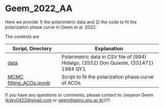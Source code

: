 # Geem_2022_AA

Here we provide 1) the polarimetric data and 2) the code to fit the polarization phase curve in Geem et al. 2022.

The contents are

| Script, Directory                                  | Explanation                                                  |
| ------------------------------------------------------------ | ------------------------------------------------------------ |
| [data](https://github.com/Geemjy/Geem-_202X_AA/tree/main/data) | Polarimetric data in CSV file of (994) Hidalgo, (3552) Don Quixote, (331471) 1984 QY1 |
|[MCMC fitting_ACOs.ipynb](https://github.com/Geemjy/Geem-_202X_AA/blob/main/MCMC%20fitting_ACOs.ipynb)|Script to fit the polarization phase curve of ACOs| 



If you have any questions or comments, please contact to Jooyeon Geem (ksky0422@gmail.com or geem@astro.snu.ac.kr)!!!!
